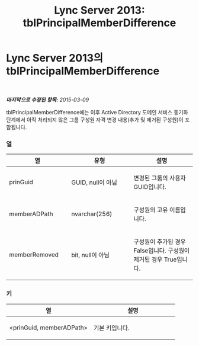 ﻿---
title: 'Lync Server 2013: tblPrincipalMemberDifference'
TOCTitle: tblPrincipalMemberDifference
ms:assetid: 0b94f555-6888-4fe0-a048-4660a2513276
ms:mtpsurl: https://technet.microsoft.com/ko-kr/library/Gg558612(v=OCS.15)
ms:contentKeyID: 49302771
ms.date: 08/10/2015
mtps_version: v=OCS.15
ms.translationtype: HT
---

# Lync Server 2013의 tblPrincipalMemberDifference

 

_**마지막으로 수정된 항목:** 2015-03-09_

tblPrincipalMemberDifference에는 이후 Active Directory 도메인 서비스 동기화 단계에서 아직 처리되지 않은 그룹 구성원 자격 변경 내용(추가 및 제거된 구성원)이 포함됩니다.

### 열

<table>
<colgroup>
<col style="width: 33%" />
<col style="width: 33%" />
<col style="width: 33%" />
</colgroup>
<thead>
<tr class="header">
<th>열</th>
<th>유형</th>
<th>설명</th>
</tr>
</thead>
<tbody>
<tr class="odd">
<td><p>prinGuid</p></td>
<td><p>GUID, null이 아님</p></td>
<td><p>변경된 그룹의 사용자 GUID입니다.</p></td>
</tr>
<tr class="even">
<td><p>memberADPath</p></td>
<td><p>nvarchar(256)</p></td>
<td><p>구성원의 고유 이름입니다.</p></td>
</tr>
<tr class="odd">
<td><p>memberRemoved</p></td>
<td><p>bit, null이 아님</p></td>
<td><p>구성원이 추가된 경우 False입니다. 구성원이 제거된 경우 True입니다.</p></td>
</tr>
</tbody>
</table>


### 키

<table>
<colgroup>
<col style="width: 50%" />
<col style="width: 50%" />
</colgroup>
<thead>
<tr class="header">
<th>열</th>
<th>설명</th>
</tr>
</thead>
<tbody>
<tr class="odd">
<td><p>&lt;prinGuid, memberADPath&gt;</p></td>
<td><p>기본 키입니다.</p></td>
</tr>
</tbody>
</table>

